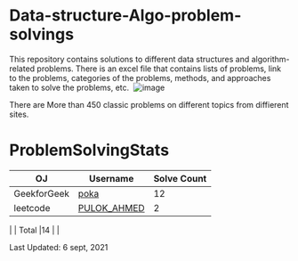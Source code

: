 # Data-structure-Algo-problem-solvings
This repository contains solutions to different data structures and algorithm-related problems. There is an excel file that contains lists of problems, link to the problems, categories of the problems, methods, and approaches taken to solve the problems, etc.  
![image](https://user-images.githubusercontent.com/30721770/132205920-2c8a7da0-c4c4-46c8-b066-5c3c74a18e58.png)

There are More than 450 classic problems on different topics from diffierent sites.
  
# ProblemSolvingStats


| OJ | Username | Solve Count |
| -- | -------- | ----------- |
| GeekforGeek | [poka](https://auth.geeksforgeeks.org/user/poka/profile) | 12 |
| leetcode | [PULOK_AHMED](https://leetcode.com/PULOK_AHMED/) | 2 |
|
| Total |14 |  |

Last Updated: 6 sept, 2021
